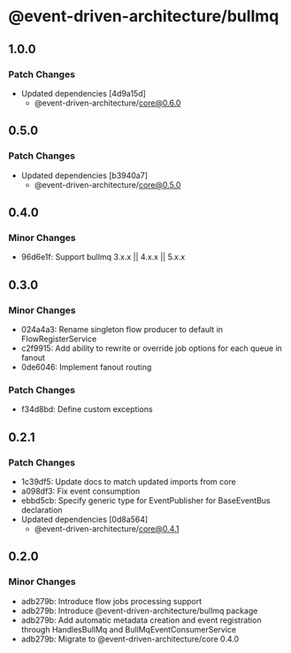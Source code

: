 # @event-driven-architecture/bullmq

## 1.0.0

### Patch Changes

- Updated dependencies [4d9a15d]
  - @event-driven-architecture/core@0.6.0

## 0.5.0

### Patch Changes

- Updated dependencies [b3940a7]
  - @event-driven-architecture/core@0.5.0

## 0.4.0

### Minor Changes

- 96d6e1f: Support bullmq 3.x.x || 4.x.x || 5.x.x

## 0.3.0

### Minor Changes

- 024a4a3: Rename singleton flow producer to default in FlowRegisterService
- c2f9915: Add ability to rewrite or override job options for each queue in fanout
- 0de6046: Implement fanout routing

### Patch Changes

- f34d8bd: Define custom exceptions

## 0.2.1

### Patch Changes

- 1c39df5: Update docs to match updated imports from core
- a098df3: Fix event consumption
- ebbd5cb: Specify generic type for EventPublisher for BaseEventBus declaration
- Updated dependencies [0d8a564]
  - @event-driven-architecture/core@0.4.1

## 0.2.0

### Minor Changes

- adb279b: Introduce flow jobs processing support
- adb279b: Introduce @event-driven-architecture/bullmq package
- adb279b: Add automatic metadata creation and event registration through HandlesBullMq and BullMqEventConsumerService
- adb279b: Migrate to @event-driven-architecture/core 0.4.0
